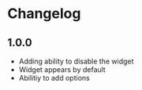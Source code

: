 # Changelog

## 1.0.0
* Adding ability to disable the widget
* Widget appears by default
* Abilitiy to add options